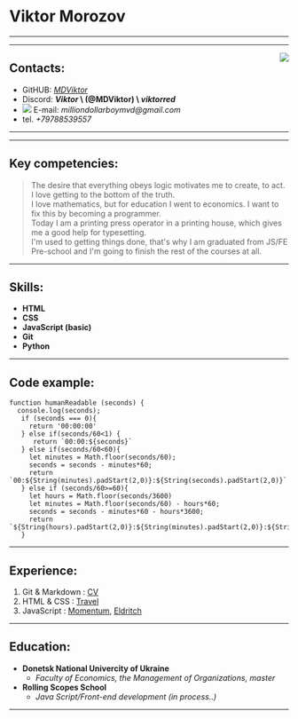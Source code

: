# Viktor Morozov
---
---
<img align="right" src="https://media.discordapp.net/attachments/591539964005580812/1016071165791457381/foto.png">

## Contacts:

- GitHUB: _[MDViktor](https://github.com/MDViktor)_
- Discord: **_Viktor_ \ (@MDViktor) \ _viktorred_**
- ![](https://icons.iconarchive.com/icons/cornmanthe3rd/metronome/16/Communication-email-blue-icon.png) E-mail: _milliondollarboymvd@gmail.com_
- tel. _+79788539557_

---
---
## Key competencies:

>The desire that everything obeys logic motivates me to create, to act.
>I love getting to the bottom of the truth. \
>I love mathematics, but for education I went to economics.
>I want to fix this by becoming a programmer. \
>Today I am a printing press operator in a printing house,
>which gives me a good help for typesetting.\
>I'm used to getting things done, that's why I am graduated
>from JS/FE Pre-school and I'm going to finish the rest of
>the courses at all.

---
## Skills:

- **HTML**
- **CSS**
- **JavaScript (basic)**
- **Git**
- **Python**

---
## Code example:

```
function humanReadable (seconds) {
  console.log(seconds);
   if (seconds === 0){
     return '00:00:00'
   } else if(seconds/60<1) {
      return `00:00:${seconds}`
   } else if(seconds/60<60){
     let minutes = Math.floor(seconds/60);
     seconds = seconds - minutes*60;
     return `00:${String(minutes).padStart(2,0)}:${String(seconds).padStart(2,0)}`
   } else if (seconds/60>=60){
     let hours = Math.floor(seconds/3600)
     let minutes = Math.floor(seconds/60) - hours*60;
     seconds = seconds - minutes*60 - hours*3600;
     return `${String(hours).padStart(2,0)}:${String(minutes).padStart(2,0)}:${String(seconds).padStart(2,0)}`
   }
```
---
## Experience:

 1. Git & Markdown : [CV](https://mdviktor.github.io/rsschool-cv/cv)
 1. HTML & CSS : [Travel](https://rolling-scopes-school.github.io/mdviktor-JSFEPRESCHOOL2022Q2/travel/)
 1. JavaScript : [Momentum](https://rolling-scopes-school.github.io/mdviktor-JSFEPRESCHOOL2022Q2/momentum/), [Eldritch](https://mdviktor.github.io/eldritch-codejam/data/)

---
## Education:
- **Donetsk National Univercity of Ukraine**
    - _Faculty of Economics, the Management of Organizations, master_
- **Rolling Scopes School**
    - _Java Script/Front-end development (in process..)_

---